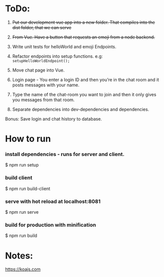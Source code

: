 ToDo:
=====

1. ~~Put our development vue app into a new folder. That compiles into the dist folder, that we can serve~~

2. ~~From Vue. Have a button that requests an emoji from a node backend.~~

3. Write unit tests for helloWorld and emoji Endpoints.

4. Refactor endpoints into setup functions. e.g: `setupHelloWorldEndpoint();`

3. Move chat page into Vue.

3. Login page - You enter a login ID and then you’re in the chat room and it posts messages with your name.

4. Type the name of the chat-room you want to join and then it only gives you messages from that room.

6. Separate dependencies into dev-dependencies and dependencies.


Bonus:
Save login and chat history to database.

How to run
==========

### install dependencies - runs for server and client.
$ npm run setup

### build client
$ npm run build-client

### serve with hot reload at localhost:8081
$ npm run serve

### build for production with minification
$ npm run build


# Notes:

https://koajs.com
